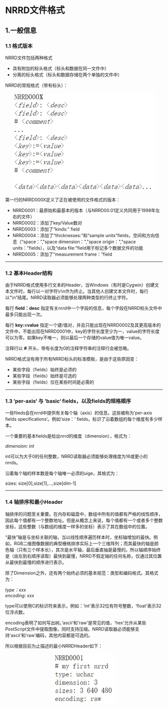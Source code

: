 # NRRD文件格式

## 1.一般信息

### 1.1 格式版本
NRRD文件包括两种格式

* 具有附加的标头格式（标头和数据在同一文件中）
* 分离的标头格式（标头和数据存储在两个单独的文件中）

NRRD的常规格式（带有标头）：

<div align=center>
<img src="./pic/NRRD_Format01.jpg"/>
</div>

第一行的NRRD000X定义了正在被使用的文件格式的版本：

* NRRD0001：最原始和最基本的版本（与NRRD00.01定义共同用于1998年左右的文件）
* NRRD0002：添加了key/Value数对
* NRRD0003：添加了“kinds:” field
* NRRD0004：添加了“thicknesses:”和“sample units”fields，空间和方向信息（“space：”,"space dimension：","space origin：","space units："fields），以及“data file:”field用于标记多个数据文件的功能
* NRRD0005：添加了“measurement frame：”field
  
***

### 1.2 基本Header结构

由于NRRD格式使用多行文本的Header，当Windows（有时是Cygwin）创建文本文件时，每行以一对字符\r\n作为终止。当其他人创建文本文件时，每行以“\n”结尾。NRRD读取器必须能够处理两种类型的行终止字符。

每行 **field：desc** 指定有关nrrd中一个字段的信息，每个字段在NRRD标头文件中最多只能出现一次。

每行 **key:=value** 指定一个键/值对，并且只能出现在NRRD0002及其更高版本的文件中，不能出现在NRRD0001中，key的字符长度至少为一，value的字符长度可以为零。如果key不唯一，则以最后一个存储的value值为唯一value。

注释行以 **#** 开头，带有长度为0的注释字符串的注释行会被忽略。

NRRD格式没有用于所有NRRD标头的标准模板，是由于这些原因变：

* 某些字段（fields）始终是必须的
* 某些字段（fields）始终是可选的
* 某些字段（fields）仅在某些时间是必需的

***
### 1.3 ’per-axis‘ 与 ’basic‘ fields，以及fields的规格顺序

一些fileds会在nrrd中提供有关每个轴（axis）的信息。这些被称为’per-axis fields specifications‘。例如’size：‘ fields，标识了沿着数组的每个维度有多少样本。

一个重要的基本fields是给出nrrd的维度（dimension），格式为：

*dimension: int*

int可以为大于0的任何整数，NRRD读取器必须能够处理维度为16或更小的nrrds。

沿着每个轴的样本数是每个轴唯一必须的uige，其格式为：

sizes: size[0],size[1],...,size[dim-1]

***

### 1.4 轴排序和最小Header

轴排序的问题至关重要。在内存和磁盘中，数组中所有的值都有严格的线性顺序，因此每个值都有一个整数地址。但是从概念上来说，每个值都有一个或者多个整数坐标，这些整数（与数组的维度一样多的坐标）表示了其在数组中的位置。

“最快”轴是与坐标关联的轴，当以线性顺序遍历样本时，坐标轴增加的最快。例如，RGB二维图像数据的典型栅格排序实际上一个三维阵列；而其最快的轴是颜色轴（只有三个样本长），其次是水平轴，最后垂直抽是最慢的。所以轴顺序始终是（由左到右顺序读取）最快到最慢，NRRD不假定轴的任何名称，仅通过其位置从最快到最慢的顺序进行表示。

除了Dimension之外，还有两个始终必须的基本规范：类型和编码格式。其格式为：

*type：xxx*</br>
*encoding: xxx*

type可以使用C的标识符来表示，例如：’int'表示32位有符号整数，‘float'表示32位浮点数。

encoding表明了如何写出树。’ascii‘和'raw'是常见的值，'hex'允许从某些PostScript文件中提取图像，同时支持压缩。NRRD读取器必须能够支持’ascii‘和’raw‘编码，其他内容都是可选的。

所以根据目前为止描述的最小NRRDHeader如下：

<div align=center>
<img src="./pic/NRRD_Format02.jpg"/>
</div>

